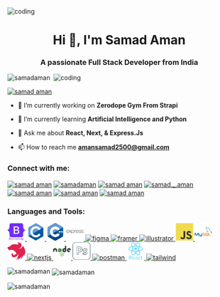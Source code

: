 <img align="center" alt="coding" src="https://th.bing.com/th/id/R.a856858ffeec8298bc278af3bcf1505c?rik=DOG6CnPSo3D8aw&riu=http%3a%2f%2fwww.stpatrickscollege.edu.pk%2fimages%2fOthers-pictures%2fcomputer.gif&ehk=EzZwF4aiOO%2feSH%2bKE%2b%2f1j4%2froRc%2fNhjvijrnS9I0hCM%3d&risl=&pid=ImgRaw&r=0" />

<h1 align="center">Hi 👋, I'm Samad Aman</h1>
<h3 align="center">A passionate Full Stack Developer from India</h3>

  <img align="right" width="400" alt="coding" src="https://ci6.googleusercontent.com/proxy/6yONIoTPFRxmcUzOEqGb9rYBV6ot9p2T-PEXVCf8vS8efQLz1Q0yo4Sa6U0lrDqnZIcEDq445nqEDoRcH9cyZobRVuLb3o8oyyjpFXZX1jC-Y1aa-YGJ3kxAAgGaX-S0gw4Tt_8xte_q=s0-d-e1-ft#https://www.lambdatest.com/blog/wp-content/uploads/2021/02/ezgif.com-gif-maker-1-1.gif" />

<p align="left"> <img src="https://komarev.com/ghpvc/?username=samadaman&label=Profile%20views&color=0e75b6&style=flat" alt="samadaman" /> </p>

<p align="left"> <a href="https://twitter.com/samad aman" target="blank"><img src="https://img.shields.io/twitter/follow/samad aman?logo=twitter&style=for-the-badge" alt="samad aman" /></a> </p>

- 🔭 I’m currently working on **Zerodope Gym From Strapi**

- 🌱 I’m currently learning **Artificial Intelligence and Python**

- 💬 Ask me about **React, Next, & Express.Js**

- 📫 How to reach me **amansamad2500@gmail.com**



<center><h3 align="left">Connect with me:</h3>
<p align="left">
<a href="https://twitter.com/samad aman" target="blank"><img align="center" src="https://raw.githubusercontent.com/rahuldkjain/github-profile-readme-generator/master/src/images/icons/Social/twitter.svg" alt="samad aman" height="30" width="40" /></a>
<a href="https://linkedin.com/in/samadaman" target="blank"><img align="center" src="https://raw.githubusercontent.com/rahuldkjain/github-profile-readme-generator/master/src/images/icons/Social/linked-in-alt.svg" alt="samadaman" height="30" width="40" /></a>
<a href="https://fb.com/samad aman" target="blank"><img align="center" src="https://raw.githubusercontent.com/rahuldkjain/github-profile-readme-generator/master/src/images/icons/Social/facebook.svg" alt="samad aman" height="30" width="40" /></a>
<a href="https://instagram.com/samad._.aman" target="blank"><img align="center" src="https://raw.githubusercontent.com/rahuldkjain/github-profile-readme-generator/master/src/images/icons/Social/instagram.svg" alt="samad._.aman" height="30" width="40" /></a>
<a href="https://dribbble.com/samad aman" target="blank"><img align="center" src="https://raw.githubusercontent.com/rahuldkjain/github-profile-readme-generator/master/src/images/icons/Social/dribbble.svg" alt="samad aman" height="30" width="40" /></a>
<a href="https://www.behance.net/samad aman" target="blank"><img align="center" src="https://raw.githubusercontent.com/rahuldkjain/github-profile-readme-generator/master/src/images/icons/Social/behance.svg" alt="samad aman" height="30" width="40" /></a>
<a href="https://discord.gg/samad aman" target="blank"><img align="center" src="https://raw.githubusercontent.com/rahuldkjain/github-profile-readme-generator/master/src/images/icons/Social/discord.svg" alt="samad aman" height="30" width="40" /></a>
</p>



<h3 align="left">Languages and Tools:</h3>
<p align="left"> <a href="https://getbootstrap.com" target="_blank" rel="noreferrer"> <img src="https://raw.githubusercontent.com/devicons/devicon/master/icons/bootstrap/bootstrap-plain-wordmark.svg" alt="bootstrap" width="40" height="40"/> </a> <a href="https://www.cprogramming.com/" target="_blank" rel="noreferrer"> <img src="https://raw.githubusercontent.com/devicons/devicon/master/icons/c/c-original.svg" alt="c" width="40" height="40"/> </a> <a href="https://www.w3schools.com/cpp/" target="_blank" rel="noreferrer"> <img src="https://raw.githubusercontent.com/devicons/devicon/master/icons/cplusplus/cplusplus-original.svg" alt="cplusplus" width="40" height="40"/> </a> <a href="https://expressjs.com" target="_blank" rel="noreferrer"> <img src="https://raw.githubusercontent.com/devicons/devicon/master/icons/express/express-original-wordmark.svg" alt="express" width="40" height="40"/> </a> <a href="https://www.figma.com/" target="_blank" rel="noreferrer"> <img src="https://www.vectorlogo.zone/logos/figma/figma-icon.svg" alt="figma" width="40" height="40"/> </a> <a href="https://www.framer.com/" target="_blank" rel="noreferrer"> <img src="https://www.vectorlogo.zone/logos/framer/framer-icon.svg" alt="framer" width="40" height="40"/> </a> <a href="https://www.adobe.com/in/products/illustrator.html" target="_blank" rel="noreferrer"> <img src="https://www.vectorlogo.zone/logos/adobe_illustrator/adobe_illustrator-icon.svg" alt="illustrator" width="40" height="40"/> </a> <a href="[https://developer.mozilla.org/en-US/docs/Web/JavaScript](https://user-images.githubusercontent.com/74038190/212257454-16e3712e-945a-4ca2-b238-408ad0bf87e6.gif)" target="_blank" rel="noreferrer"> <img src="https://raw.githubusercontent.com/devicons/devicon/master/icons/javascript/javascript-original.svg" alt="javascript" width="40" height="40"/> </a> <a href="https://www.mysql.com/" target="_blank" rel="noreferrer"> <img src="https://raw.githubusercontent.com/devicons/devicon/master/icons/mysql/mysql-original-wordmark.svg" alt="mysql" width="40" height="40"/> </a> <a href="https://nestjs.com/" target="_blank" rel="noreferrer"> <img src="https://raw.githubusercontent.com/devicons/devicon/master/icons/nestjs/nestjs-plain.svg" alt="nestjs" width="40" height="40"/> </a> <a href="https://nextjs.org/" target="_blank" rel="noreferrer"> <img src="https://cdn.worldvectorlogo.com/logos/nextjs-2.svg" alt="nextjs" width="40" height="40"/> </a> <a href="https://nodejs.org" target="_blank" rel="noreferrer"> <img src="https://raw.githubusercontent.com/devicons/devicon/master/icons/nodejs/nodejs-original-wordmark.svg" alt="nodejs" width="40" height="40"/> </a> <a href="https://www.photoshop.com/en" target="_blank" rel="noreferrer"> <img src="https://raw.githubusercontent.com/devicons/devicon/master/icons/photoshop/photoshop-line.svg" alt="photoshop" width="40" height="40"/> </a> <a href="https://postman.com" target="_blank" rel="noreferrer"> <img src="https://www.vectorlogo.zone/logos/getpostman/getpostman-icon.svg" alt="postman" width="40" height="40"/> </a> <a href="https://reactjs.org/" target="_blank" rel="noreferrer"> <img src="https://raw.githubusercontent.com/devicons/devicon/master/icons/react/react-original-wordmark.svg" alt="react" width="40" height="40"/> </a> <a href="https://tailwindcss.com/" target="_blank" rel="noreferrer"> <img src="https://www.vectorlogo.zone/logos/tailwindcss/tailwindcss-icon.svg" alt="tailwind" width="40" height="40"/> </a> </p></center>

<p><img align="left" src="https://github-readme-stats.vercel.app/api/top-langs?username=samadaman&show_icons=true&locale=en&layout=compact" alt="samadaman" /></p>

<p>&nbsp;<img align="center" src="https://github-readme-stats.vercel.app/api?username=samadaman&show_icons=true&locale=en" alt="samadaman" /></p>

<p><img align="center" src="https://github-readme-streak-stats.herokuapp.com/?user=samadaman&" alt="samadaman" /></p>
